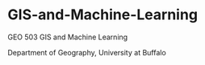 # GIS-and-Machine-Learning

GEO 503 GIS and Machine Learning

Department of Geography, University at Buffalo
